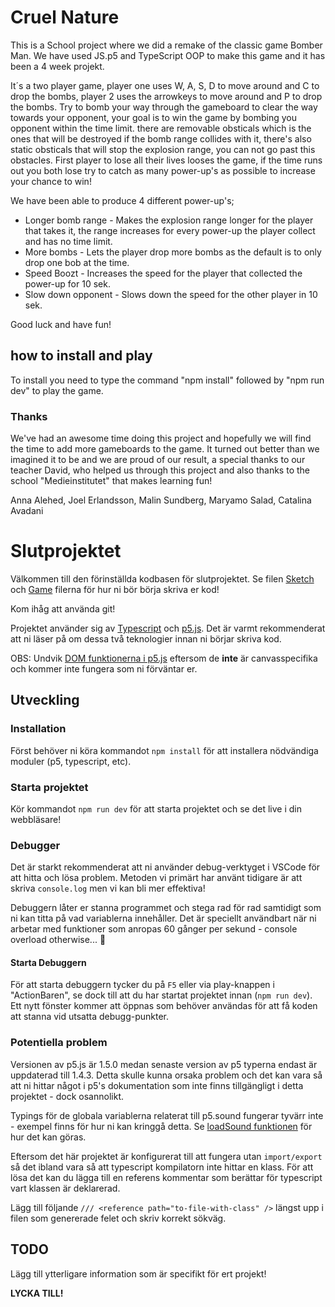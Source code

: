 # Cruel Nature

This is a School project where we did a remake of the classic game Bomber Man.
We have used JS.p5 and TypeScript OOP to make this game and it has been a 4 week projekt.

It´s a two player game, player one uses W, A, S, D to move around and C to drop the bombs, player 2 uses the arrowkeys to move around and P to drop the bombs.
Try to bomb your way through the gameboard to clear the way towards your opponent, your goal is to win the game by bombing you opponent within the time limit. there are removable obsticals which is the ones that will be destroyed if the bomb range collides with it, there's also static obsticals that will stop the explosion range, you can not go past this obstacles.
First player to lose all their lives looses the game, if the time runs out you both lose try to catch as many power-up's as possible to increase your chance to win! 

We have been able to produce 4 different power-up's;
* Longer bomb range - Makes the explosion range longer for the player that takes it, the range increases for every power-up the player collect and has no time limit.
* More bombs - Lets the player drop more bombs as the default is to only drop one bob at the time.
* Speed Boozt - Increases the speed for the player that collected the power-up for 10 sek.
* Slow down opponent - Slows down the speed for the other player in 10 sek.

Good luck and have fun!

## how to install and play

To install you need to type the command "npm install" followed by "npm run dev" to play the game.


### Thanks
We've had an awesome time doing this project and hopefully we will find the time to add more gameboards to the game.
It turned out better than we imagined it to be and we are proud of our result, a special thanks to our teacher David, who helped us through this project and also thanks to the school "Medieinstitutet" that makes learning fun!

Anna Alehed, Joel Erlandsson, Malin Sundberg, Maryamo Salad, Catalina Avadani







# Slutprojektet

Välkommen till den förinställda kodbasen för slutprojektet.
Se filen [Sketch](./src/sketch.ts) och [Game](./src/game.ts) filerna för hur ni bör börja skriva er kod!

Kom ihåg att använda git!

Projektet använder sig av [Typescript](https://www.typescriptlang.org/) och [p5.js](https://p5js.org/). Det är varmt rekommenderat att ni läser på om dessa två teknologier innan ni börjar skriva kod.

OBS: Undvik [DOM funktionerna i p5.js](https://p5js.org/reference/#group-DOM) eftersom de **inte** är canvasspecifika och kommer inte fungera som ni förväntar er.

## Utveckling

### Installation

Först behöver ni köra kommandot `npm install` för att installera nödvändiga moduler (p5, typescript, etc).

### Starta projektet

Kör kommandot `npm run dev` för att starta projektet och se det live i din webbläsare!

### Debugger

Det är starkt rekommenderat att ni använder debug-verktyget i VSCode för att hitta och lösa problem. Metoden vi primärt har använt tidigare är att skriva `console.log` men vi kan bli mer effektiva!

Debuggern låter er stanna programmet och stega rad för rad samtidigt som ni kan titta på vad variablerna innehåller. Det är speciellt användbart när ni arbetar med funktioner som anropas 60 gånger per sekund - console overload otherwise... 🤯

#### Starta Debuggern

För att starta debuggern tycker du på `F5` eller via play-knappen i "ActionBaren", se dock till att du har startat projektet innan (`npm run dev`). Ett nytt fönster kommer att öppnas som behöver användas för att få koden att stanna vid utsatta debugg-punkter.

### Potentiella problem

Versionen av p5.js är 1.5.0 medan senaste version av p5 typerna endast är uppdaterad till 1.4.3. Detta skulle kunna orsaka problem och det kan vara så att ni hittar något i p5's dokumentation som inte finns tillgängligt i detta projektet - dock osannolikt.

Typings för de globala variablerna relaterat till p5.sound fungerar tyvärr inte - exempel finns för hur ni kan kringgå detta. Se [loadSound funktionen](global.d.ts) för hur det kan göras.

Eftersom det här projektet är konfigurerat till att fungera utan `import/export` så det ibland vara så att typescript kompilatorn inte hittar en klass. För att lösa det kan du lägga till en referens kommentar som berättar för typescript vart klassen är deklarerad.

Lägg till följande `/// <reference path="to-file-with-class" />` längst upp i filen som genererade felet och skriv korrekt sökväg.

## TODO

Lägg till ytterligare information som är specifikt för ert projekt!

**LYCKA TILL!**
